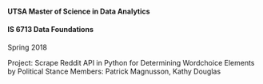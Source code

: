 #### UTSA Master of Science in Data Analytics
#### IS 6713 Data Foundations

Spring 2018 

Project: Scrape Reddit API in Python for Determining Wordchoice Elements by Political Stance
Members: Patrick Magnusson, Kathy Douglas
